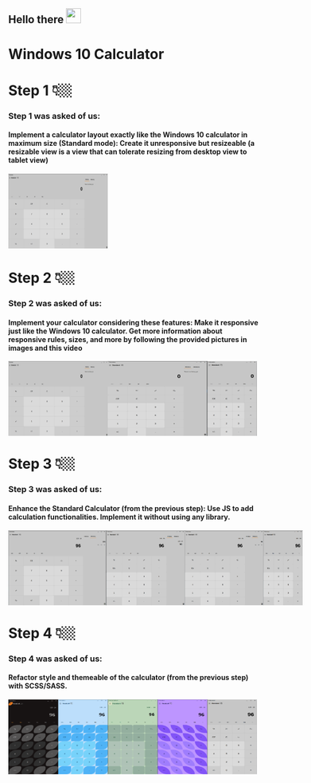 <h2>
    Hello there
    <img src="https://media.tenor.com/3zYTjSu1N9AAAAAi/kenobi-pog.gif" width="30px" height="30px" />
</h2>

# Windows 10 Calculator
# Step 1 👇🏼
<h3>Step 1 was asked of us:</h3>
<h4>Implement a calculator layout exactly like the Windows 10 calculator in maximum size (Standard mode):
Create it unresponsive but resizeable (a resizable view is a view that can tolerate resizing from desktop view to tablet view)</h4>
 <img src="Picture/Step 1/Step 1 calculator photo .png" width="200" height="150" />

# Step 2 👇🏼
<h3>Step 2 was asked of us:</h3>
<h4>Implement your calculator considering these features:
Make it responsive just like the Windows 10 calculator.
Get more information about responsive rules, sizes, and more by following the provided pictures in images and this video</h4>
<div style="display:flex;">
    <img src="Picture/Step 2/Step 2 calculator photo .png" width="200" height="150"/>
    <img src="Picture/Step 2/Step 2 calculator photo.png" alt="Calculator Step 2" width="200" height="150"/>
    <img src="Picture/Step 2/Step 2  calculator photo.png" alt="Calculator Step 2" width="100" height="150"/>
  </div>

# Step  3 👇🏼
<h3>Step 3 was asked of us:</h3>
<h4>Enhance the Standard Calculator (from the previous step):
Use JS to add calculation functionalities.
Implement it without using any library.</h4>
<div style="display:flex;">
  <img src="/Picture/Step 3/FullScreen Step 3.png" width="200" height="150" >
  <img src="/Picture/Step 3/Histoy Step 3.png" width="200" height="150">
  <img src="/Picture/Step 3/memory Step 3.png" width="200" height="150" >
  <img src="/Picture/Step 3/screen 500 px.png" width="100" height="150" >
</div>

# Step  4 👇🏼
<h3>Step 4 was asked of us:</h3>
<h4>Refactor style and themeable of the calculator (from the previous step) with SCSS/SASS.</h4>
<div style="display:flex;">
    <img src="/Picture/Step 4/black.png" width="100" height="150" >
    <img src="/Picture/Step 4/blue.png" width="100" height="150">
    <img src="/Picture/Step 4/green.png" width="100" height="150" >
    <img src="/Picture/Step 4/purple.png" width="100" height="150" >
    <img src="/Picture/Step 4/White.png" width="100" height="150" >
  </div>
